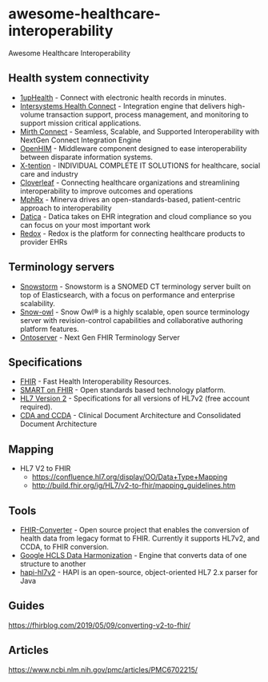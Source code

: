 # awesome-healthcare-interoperability
Awesome Healthcare Interoperability

## Health system connectivity
* [1upHealth](https://1up.health/) - Connect with electronic health records in minutes.
* [Intersystems Health Connect](https://www.intersystems.com/products/healthshare/health-connect/) - Integration engine that delivers high-volume transaction support, process management, and monitoring to support mission critical applications.
* [Mirth Connect](https://www.mirth.com) - Seamless, Scalable, and Supported Interoperability with NextGen Connect Integration Engine
* [OpenHIM](http://openhim.org/) - Middleware component designed to ease interoperability between disparate information systems.
* [X-tention](https://x-tention.com/en) - INDIVIDUAL COMPLETE IT SOLUTIONS for healthcare, social care and industry
* [Cloverleaf](https://www.infor.com/products/cloverleaf) - Connecting healthcare organizations and streamlining interoperability to improve outcomes and operations
* [MphRx](https://www.mphrx.com/index.php/solutions-for-healthcare-providers/healthcare-interoperability/) - Minerva drives an open-standards-based, patient-centric approach to interoperability
* [Datica](https://datica.com/) - Datica takes on EHR integration and cloud compliance so you can focus on your most important work
* [Redox](https://www.redoxengine.com/) - Redox is the platform for connecting healthcare products to provider EHRs

## Terminology servers
* [Snowstorm](https://github.com/IHTSDO/snowstorm) - Snowstorm is a SNOMED CT terminology server built on top of Elasticsearch, with a focus on performance and enterprise scalability.
* [Snow-owl](https://github.com/b2ihealthcare/snow-owl) - Snow Owl® is a highly scalable, open source terminology server with revision-control capabilities and collaborative authoring platform features.
* [Ontoserver](https://ontoserver.csiro.au/) - Next Gen FHIR Terminology Server

## Specifications
* [FHIR](https://www.hl7.org/fhir/) - Fast Health Interoperability Resources.
* [SMART on FHIR](https://docs.smarthealthit.org/) - Open standards based technology platform.
* [HL7 Version 2](https://www.hl7.org/implement/standards/product_brief.cfm?product_id=185) - Specifications for all versions of HL7v2 (free account required).  
* [CDA and CCDA](https://www.hl7.org/documentcenter/public/calendarofevents/himss/2016/Introduction%20to%20Clinical%20Document%20Architecture%20(CDA)%20and%20Consolidated%20CDA%20(C-CDA).pdf) - Clinical Document Architecture and Consolidated Document Architecture
## Mapping
* HL7 V2 to FHIR
    * https://confluence.hl7.org/display/OO/Data+Type+Mapping
    * http://build.fhir.org/ig/HL7/v2-to-fhir/mapping_guidelines.htm  

## Tools
* [FHIR-Converter](https://github.com/microsoft/FHIR-Converter) - Open source project that enables the conversion of health data from legacy format to FHIR. Currently it supports HL7v2, and CCDA, to FHIR conversion.
* [Google HCLS Data Harmonization](https://github.com/GoogleCloudPlatform/healthcare-data-harmonization/) - Engine that converts data of one structure to another
* [hapi-hl7v2](https://github.com/hapifhir/hapi-hl7v2) - HAPI is an open-source, object-oriented HL7 2.x parser for Java

## Guides
https://fhirblog.com/2019/05/09/converting-v2-to-fhir/

## Articles
https://www.ncbi.nlm.nih.gov/pmc/articles/PMC6702215/
